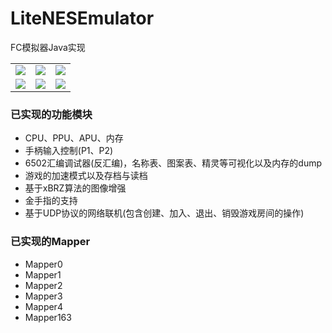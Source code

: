 # LiteNESEmulator
FC模拟器Java实现

|  |  |  |
| --- | --- | --- |
|![](https://s1.ax1x.com/2020/08/09/a7sEi8.png)| ![](https://user-gold-cdn.xitu.io/2020/6/2/172735b5d585ee83?w=768&h=721&f=png&s=12313) |![](https://user-gold-cdn.xitu.io/2020/6/2/172735b5d880bfb0?w=768&h=721&f=png&s=8682)
|![](https://user-gold-cdn.xitu.io/2020/6/2/172735b5db7f4f41?w=768&h=721&f=png&s=7892)| ![](https://user-gold-cdn.xitu.io/2020/6/2/172735b5deac1006?w=768&h=722&f=png&s=10981) |![](https://user-gold-cdn.xitu.io/2020/6/2/172735b5de090ec5?w=768&h=721&f=png&s=10749) 

### 已实现的功能模块
- CPU、PPU、APU、内存
- 手柄输入控制(P1、P2)
- 6502汇编调试器(反汇编)，名称表、图案表、精灵等可视化以及内存的dump
- 游戏的加速模式以及存档与读档
- 基于xBRZ算法的图像增强
- 金手指的支持
- 基于UDP协议的网络联机(包含创建、加入、退出、销毁游戏房间的操作)
### 已实现的Mapper
- Mapper0
- Mapper1
- Mapper2
- Mapper3
- Mapper4
- Mapper163
